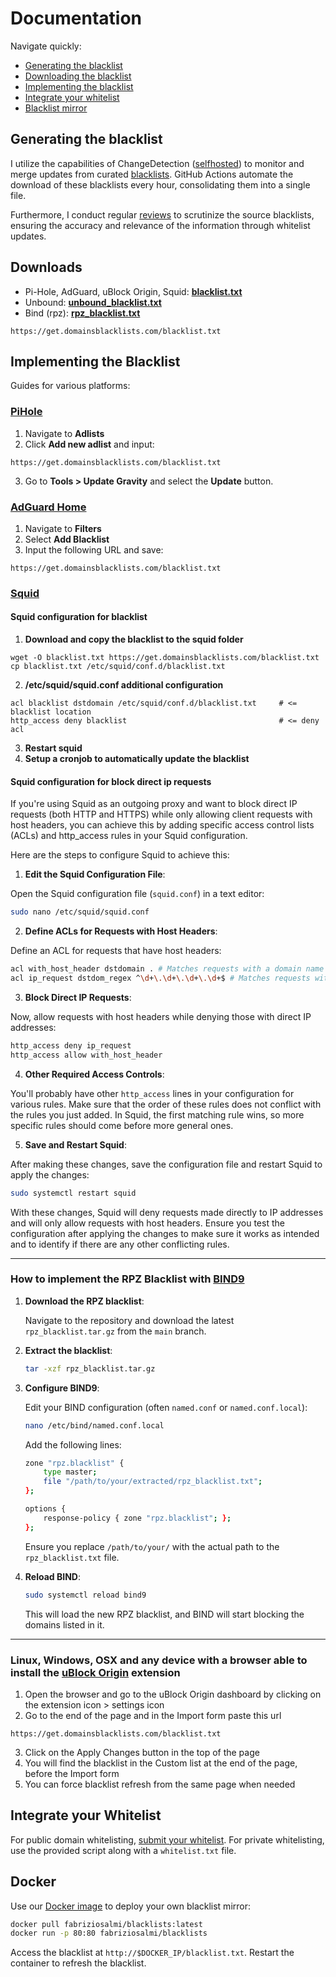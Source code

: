 # Documentation

Navigate quickly:
- [Generating the blacklist](#generating-the-blacklist)
- [Downloading the blacklist](#downloading-the-blacklist)
- [Implementing the blacklist](#implementing-the-blacklist)
- [Integrate your whitelist](#integrate-your-whitelist)
- [Blacklist mirror](#docker)

## Generating the blacklist 

I utilize the capabilities of ChangeDetection ([selfhosted](https://changedetection.io/)) to monitor and merge updates from curated [blacklists](https://github.com/fabriziosalmi/blacklists/blob/main/blacklists.fqdn.urls). GitHub Actions automate the download of these blacklists every hour, consolidating them into a single file.

Furthermore, I conduct regular [reviews](https://github.com/fabriziosalmi/blacklists/blob/main/docs/blacklists_reviews.md) to scrutinize the source blacklists, ensuring the accuracy and relevance of the information through whitelist updates.

## Downloads
- Pi-Hole, AdGuard, uBlock Origin, Squid: **[blacklist.txt](https://github.com/fabriziosalmi/blacklists/releases/download/latest/blacklist.txt)** 
- Unbound: **[unbound_blacklist.txt](https://github.com/fabriziosalmi/blacklists/releases/download/latest/unbound_blacklist.txt)** 
- Bind (rpz): **[rpz_blacklist.txt](https://github.com/fabriziosalmi/blacklists/releases/download/latest/rpz_blacklist.txt)** 
```
https://get.domainsblacklists.com/blacklist.txt
```

## Implementing the Blacklist

Guides for various platforms:

### [PiHole](https://pi-hole.net/)
1. Navigate to **Adlists**
2. Click **Add new adlist** and input:
```
https://get.domainsblacklists.com/blacklist.txt
```
3. Go to **Tools > Update Gravity** and select the **Update** button.

### [AdGuard Home](https://adguard.com/it/adguard-home/overview.html)
1. Navigate to **Filters**
2. Select **Add Blacklist** 
3. Input the following URL and save:
```
https://get.domainsblacklists.com/blacklist.txt
```

### [Squid](http://www.squid-cache.org/)

#### Squid configuration for blacklist

1. **Download and copy the blacklist to the squid folder**
```
wget -O blacklist.txt https://get.domainsblacklists.com/blacklist.txt
cp blacklist.txt /etc/squid/conf.d/blacklist.txt
```
2. **/etc/squid/squid.conf additional configuration**
```
acl blacklist dstdomain /etc/squid/conf.d/blacklist.txt     # <= blacklist location
http_access deny blacklist                                  # <= deny acl
```
3. **Restart squid**
4. **Setup a cronjob to automatically update the blacklist**

#### Squid configuration for block direct ip requests

If you're using Squid as an outgoing proxy and want to block direct IP requests (both HTTP and HTTPS) while only allowing client requests with host headers, you can achieve this by adding specific access control lists (ACLs) and http_access rules in your Squid configuration.

Here are the steps to configure Squid to achieve this:

1. **Edit the Squid Configuration File**:

Open the Squid configuration file (`squid.conf`) in a text editor:

```bash
sudo nano /etc/squid/squid.conf
```

2. **Define ACLs for Requests with Host Headers**:

Define an ACL for requests that have host headers:

```bash
acl with_host_header dstdomain . # Matches requests with a domain name
acl ip_request dstdom_regex ^\d+\.\d+\.\d+\.\d+$ # Matches requests with IP addresses
```

3. **Block Direct IP Requests**:

Now, allow requests with host headers while denying those with direct IP addresses:

```bash
http_access deny ip_request
http_access allow with_host_header
```

4. **Other Required Access Controls**:

You'll probably have other `http_access` lines in your configuration for various rules. Make sure that the order of these rules does not conflict with the rules you just added. In Squid, the first matching rule wins, so more specific rules should come before more general ones.

5. **Save and Restart Squid**:

After making these changes, save the configuration file and restart Squid to apply the changes:

```bash
sudo systemctl restart squid
```

With these changes, Squid will deny requests made directly to IP addresses and will only allow requests with host headers. Ensure you test the configuration after applying the changes to make sure it works as intended and to identify if there are any other conflicting rules.


---
### How to implement the RPZ Blacklist with [BIND9](https://www.isc.org/bind/)

1. **Download the RPZ blacklist**: 
   
   Navigate to the repository and download the latest `rpz_blacklist.tar.gz` from the `main` branch.

2. **Extract the blacklist**:

   ```bash
   tar -xzf rpz_blacklist.tar.gz
   ```

3. **Configure BIND9**:

   Edit your BIND configuration (often `named.conf` or `named.conf.local`):

   ```bash
   nano /etc/bind/named.conf.local
   ```

   Add the following lines:

   ```bash
   zone "rpz.blacklist" {
       type master;
       file "/path/to/your/extracted/rpz_blacklist.txt";
   };

   options {
       response-policy { zone "rpz.blacklist"; };
   };
   ```

   Ensure you replace `/path/to/your/` with the actual path to the `rpz_blacklist.txt` file.

4. **Reload BIND**:

   ```bash
   sudo systemctl reload bind9
   ```

   This will load the new RPZ blacklist, and BIND will start blocking the domains listed in it.



--- 


### Linux, Windows, OSX and any device with a browser able to install the [uBlock Origin](https://github.com/gorhill/uBlock#ublock-origin) extension

1. Open the browser and go to the uBlock Origin dashboard by clicking on the extension icon > settings icon
2. Go to the end of the page and in the Import form paste this url
```
https://get.domainsblacklists.com/blacklist.txt
```
3. Click on the Apply Changes button in the top of the page
4. You will find the blacklist in the Custom list at the end of the page, before the Import form
5. You can force blacklist refresh from the same page when needed

## Integrate your Whitelist

For public domain whitelisting, [submit your whitelist](https://req.domainsblacklists.com). For private whitelisting, use the provided script along with a `whitelist.txt` file.

## Docker

Use our [Docker image](https://hub.docker.com/repository/docker/fabriziosalmi/blacklists/) to deploy your own blacklist mirror:

```bash
docker pull fabriziosalmi/blacklists:latest
docker run -p 80:80 fabriziosalmi/blacklists
```

Access the blacklist at `http://$DOCKER_IP/blacklist.txt`. Restart the container to refresh the blacklist.

